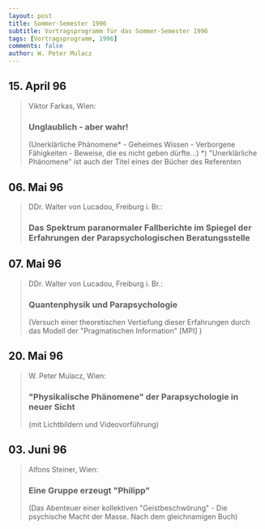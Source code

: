 ```yaml
---
layout: post
title: Sommer-Semester 1996
subtitle: Vortragsprogramm für das Sommer-Semester 1996
tags: [Vortragsprogramm, 1996]
comments: false
author: W. Peter Mulacz
---
```


## 15. April 96
> Viktor Farkas, Wien:
> ### Unglaublich - aber wahr!
> (Unerklärliche Phänomene* - Geheimes Wissen -   Verborgene Fähigkeiten - Beweise, die es nicht geben dürfte...)
> *) "Unerklärliche Phänomene" ist auch der Titel eines der Bücher des Referenten

## 06. Mai 96
> DDr. Walter von Lucadou, Freiburg i. Br.:
> ### Das Spektrum paranormaler Fallberichte im Spiegel der Erfahrungen der Parapsychologischen Beratungsstelle

## 07. Mai 96
> DDr. Walter von Lucadou, Freiburg i. Br.:
> ### Quantenphysik und Parapsychologie
> (Versuch einer theoretischen Vertiefung dieser Erfahrungen durch das Modell der "Pragmatischen Information" [MPI] )

## 20. Mai 96
> W. Peter Mulacz, Wien:
> ### "Physikalische Phänomene" der Parapsychologie in neuer Sicht
> (mit Lichtbildern und Videovorführung)

## 03. Juni 96
> Alfons Steiner, Wien:
> ### Eine Gruppe erzeugt "Philipp"
> (Das Abenteuer einer kollektiven "Geistbeschwörung" - Die psychische Macht der Masse. Nach dem gleichnamigen Buch)

          